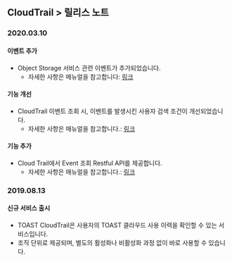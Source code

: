 
## CloudTrail > 릴리스 노트

### 2020.03.10
#### 이벤트 추가
* Object Storage 서비스 관련 이벤트가 추가되었습니다.
    * 자세한 사항은 메뉴얼을 참고합니다: [링크](https://beta-gov-docs.toast.com/ko/CloudTrail/ko/event-list-gov/)
 
#### 기능 개선
* CloudTrail 이벤트 조회 시, 이벤트를 발생시킨 사용자 검색 조건이 개선되었습니다.
    * 자세한 사항은 매뉴얼을 참고합니다.: [링크](https://beta-gov-docs.toast.com/ko/CloudTrail/ko/api-guide-gov/)

#### 기능 추가
* Cloud Trail에서 Event 조회 Restful API를 제공합니다.
    * 자세한 사항은 매뉴얼을 참고합니다.: [링크](https://beta-gov-docs.toast.com/ko/CloudTrail/ko/api-guide-gov/)

### 2019.08.13
#### 신규 서비스 출시
* TOAST CloudTrail은 사용자의 TOAST 클라우드 사용 이력을 확인할 수 있는 서비스입니다.
* 조직 단위로 제공되며, 별도의 활성화나 비활성화 과정 없이 바로 사용할 수 있습니다.